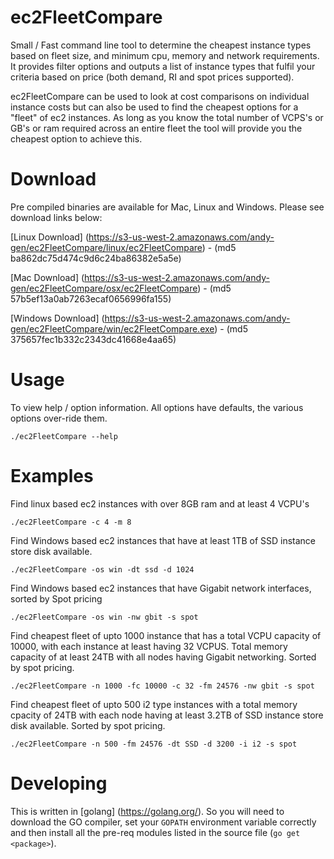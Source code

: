 # ec2FleetCompare
Small / Fast command line tool to determine the cheapest instance types based on fleet size, and minimum cpu, memory and network requirements. It provides filter options and outputs a list of instance types that fulfil your criteria based on price (both demand, RI and spot prices supported). 

ec2FleetCompare can be used to look at cost comparisons on individual instance costs but can also be used to find the cheapest options for a "fleet" of ec2 instances. As long as you know the total number of VCPS's or GB's or ram required across an entire fleet the tool will provide you the cheapest option to achieve this.

# Download

Pre compiled binaries are available for Mac, Linux and Windows. Please see download links below:

[Linux Download] (https://s3-us-west-2.amazonaws.com/andy-gen/ec2FleetCompare/linux/ec2FleetCompare)  - (md5 ba862dc75d474c9d6c24ba86382e5a5e)

[Mac Download] (https://s3-us-west-2.amazonaws.com/andy-gen/ec2FleetCompare/osx/ec2FleetCompare) - (md5 57b5ef13a0ab7263ecaf0656996fa155) 

[Windows Download] (https://s3-us-west-2.amazonaws.com/andy-gen/ec2FleetCompare/win/ec2FleetCompare.exe) - (md5 375657fec1b332c2343dc41668e4aa65)

# Usage

To view help / option information. All options have defaults, the various options over-ride them.

```
./ec2FleetCompare --help
```

# Examples

Find linux based ec2 instances with over 8GB ram and at least 4 VCPU's
```
./ec2FleetCompare -c 4 -m 8
```

Find Windows based ec2 instances that have at least 1TB of SSD instance store disk available.
```
./ec2FleetCompare -os win -dt ssd -d 1024
```

Find Windows based ec2 instances that have Gigabit network interfaces, sorted by Spot pricing
```
./ec2FleetCompare -os win -nw gbit -s spot
```

Find cheapest fleet of upto 1000 instance that has a total VCPU capacity of 10000, with each instance at least having 32 VCPUS. Total memory capacity of at least 24TB with all nodes having Gigabit networking. Sorted by spot pricing.
```
./ec2FleetCompare -n 1000 -fc 10000 -c 32 -fm 24576 -nw gbit -s spot
```

Find cheapest fleet of upto 500 i2 type instances with a total memory cpacity of 24TB with each node having at least 3.2TB of SSD instance store disk available. Sorted by spot pricing.
```
./ec2FleetCompare -n 500 -fm 24576 -dt SSD -d 3200 -i i2 -s spot
```

# Developing

This is written in [golang] (https://golang.org/). So you will need to download the GO compiler, set your ```GOPATH``` environment variable correctly and then install all the pre-req modules listed in the source file (```go get <package>```). 

